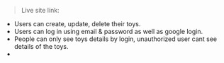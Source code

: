 > Live site link: 


* Users can create, update, delete their toys.
* Users can log in using email & password as well as google login.
* People can only see toys details by login, unauthorized user cant see details of the toys.
* 